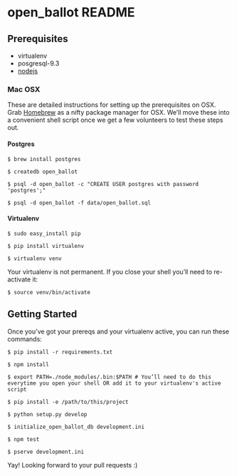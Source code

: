 open_ballot README
==================

Prerequisites
-------------

- virtualenv
- posgresql-9.3
- [nodejs](http://nodejs.org/)

### Mac OSX
These are detailed instructions for setting up the prerequisites on OSX.
Grab [Homebrew](http://brew.sh/) as a nifty package manager for OSX.
We’ll move these into a convenient shell script once we get a few volunteers to test these steps out.

#### Postgres

```
$ brew install postgres

$ createdb open_ballot

$ psql -d open_ballot -c "CREATE USER postgres with password 'postgres';"

$ psql -d open_ballot -f data/open_ballot.sql
```

#### Virtualenv

```
$ sudo easy_install pip

$ pip install virtualenv

$ virtualenv venv
```

Your virtualenv is not permanent. If you close your shell you’ll need to re-activate it:

```
$ source venv/bin/activate
```

Getting Started
---------------
Once you’ve got your prereqs and your virtualenv active, you can run these commands:

```
$ pip install -r requirements.txt

$ npm install

$ export PATH=./node_modules/.bin:$PATH # You’ll need to do this everytime you open your shell OR add it to your virtualenv's active script

$ pip install -e /path/to/this/project

$ python setup.py develop

$ initialize_open_ballot_db development.ini

$ npm test

$ pserve development.ini
```

Yay! Looking forward to your pull requests :)
